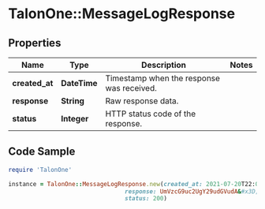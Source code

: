 # TalonOne::MessageLogResponse

## Properties

Name | Type | Description | Notes
------------ | ------------- | ------------- | -------------
**created_at** | **DateTime** | Timestamp when the response was received. | 
**response** | **String** | Raw response data. | 
**status** | **Integer** | HTTP status code of the response. | 

## Code Sample

```ruby
require 'TalonOne'

instance = TalonOne::MessageLogResponse.new(created_at: 2021-07-20T22:00:50Z,
                                 response: UmVzcG9uc2UgY29udGVudA&#x3D;&#x3D;,
                                 status: 200)
```



